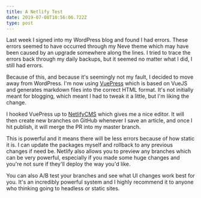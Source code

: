 ```yaml
---
title: A Netlify Test
date: 2019-07-08T10:56:06.722Z
type: post
---
```

Last week I signed into my WordPress blog and found I had errors. These errors seemed to have occurred through my Neve theme which may have been caused by an upgrade somewhere along the lines. I tried to trace the errors back through my daily backups, but it seemed no matter what I did, I still had errors.

Because of this, and because it's seemingly not my fault, I decided to move away from WordPress. I'm now using [VuePress](http://vuepress.vuejs.org/) which is based on VueJS and generates markdown files into the correct HTML format. It's not initially meant for blogging, which meant I had to tweak it a little, but I'm liking the change.

I hooked VuePress up to [NetlifyCMS](https://www.netlifycms.org/docs/intro/) which gives me a nice editor. It will then create new branches on GitHub whenever I save an article, and once I hit publish, it will merge the PR into my master branch.

This is powerful and it means there will be less errors because of how static it is. I can update the packages myself and rollback to any previous changes if need be. Netlify also allows you to preview any branches which can be very powerful, especially if you made some huge changes and you're not sure if they'll deploy the way you'd like.

You can also A/B test your branches and see what UI changes work best for you. It's an incredibly powerful system and I highly recommend it to anyone who thinking going to headless or static sites.
